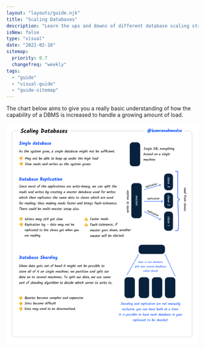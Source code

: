 ```yaml
---
layout: "layouts/guide.njk"
title: "Scaling Databases"
description: "Learn the ups and downs of different database scaling strategies"
isNew: false
type: "visual"
date: "2021-02-18"
sitemap:
  priority: 0.7
  changefreq: "weekly"
tags:
  - "guide"
  - "visual-guide"
  - "guide-sitemap"
---
```


The chart below aims to give you a really basic understanding of how the capability of a DBMS is increased to handle a growing amount of load.

[![](/guides/scaling-databases.svg)](/guides/scaling-databases.svg)

